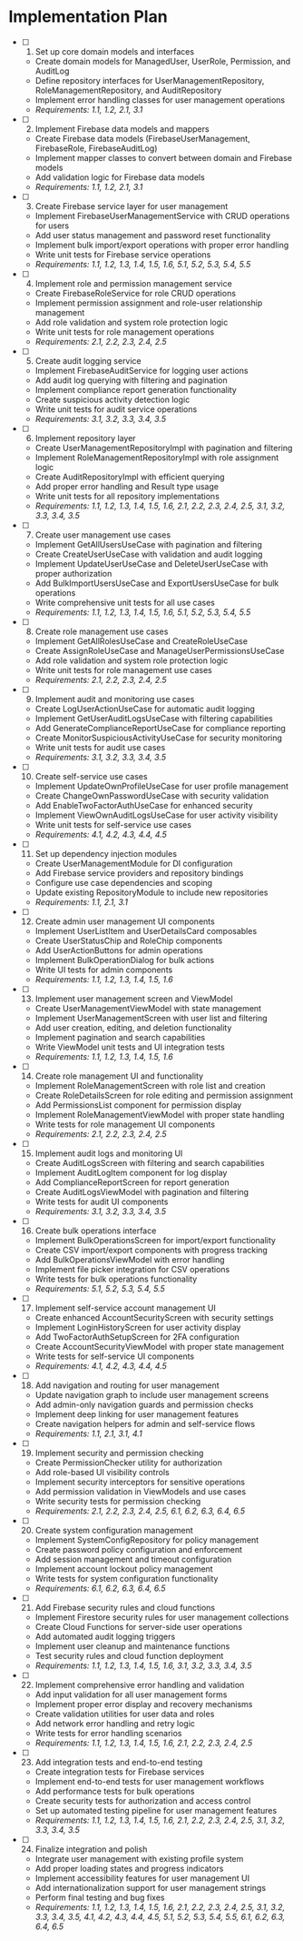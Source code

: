 # Implementation Plan

- [ ] 1. Set up core domain models and interfaces
  - Create domain models for ManagedUser, UserRole, Permission, and AuditLog
  - Define repository interfaces for UserManagementRepository, RoleManagementRepository, and AuditRepository
  - Implement error handling classes for user management operations
  - _Requirements: 1.1, 1.2, 2.1, 3.1_

- [ ] 2. Implement Firebase data models and mappers
  - Create Firebase data models (FirebaseUserManagement, FirebaseRole, FirebaseAuditLog)
  - Implement mapper classes to convert between domain and Firebase models
  - Add validation logic for Firebase data models
  - _Requirements: 1.1, 1.2, 2.1, 3.1_

- [ ] 3. Create Firebase service layer for user management
  - Implement FirebaseUserManagementService with CRUD operations for users
  - Add user status management and password reset functionality
  - Implement bulk import/export operations with proper error handling
  - Write unit tests for Firebase service operations
  - _Requirements: 1.1, 1.2, 1.3, 1.4, 1.5, 1.6, 5.1, 5.2, 5.3, 5.4, 5.5_

- [ ] 4. Implement role and permission management service
  - Create FirebaseRoleService for role CRUD operations
  - Implement permission assignment and role-user relationship management
  - Add role validation and system role protection logic
  - Write unit tests for role management operations
  - _Requirements: 2.1, 2.2, 2.3, 2.4, 2.5_

- [ ] 5. Create audit logging service
  - Implement FirebaseAuditService for logging user actions
  - Add audit log querying with filtering and pagination
  - Implement compliance report generation functionality
  - Create suspicious activity detection logic
  - Write unit tests for audit service operations
  - _Requirements: 3.1, 3.2, 3.3, 3.4, 3.5_

- [ ] 6. Implement repository layer
  - Create UserManagementRepositoryImpl with pagination and filtering
  - Implement RoleManagementRepositoryImpl with role assignment logic
  - Create AuditRepositoryImpl with efficient querying
  - Add proper error handling and Result type usage
  - Write unit tests for all repository implementations
  - _Requirements: 1.1, 1.2, 1.3, 1.4, 1.5, 1.6, 2.1, 2.2, 2.3, 2.4, 2.5, 3.1, 3.2, 3.3, 3.4, 3.5_

- [ ] 7. Create user management use cases
  - Implement GetAllUsersUseCase with pagination and filtering
  - Create CreateUserUseCase with validation and audit logging
  - Implement UpdateUserUseCase and DeleteUserUseCase with proper authorization
  - Add BulkImportUsersUseCase and ExportUsersUseCase for bulk operations
  - Write comprehensive unit tests for all use cases
  - _Requirements: 1.1, 1.2, 1.3, 1.4, 1.5, 1.6, 5.1, 5.2, 5.3, 5.4, 5.5_

- [ ] 8. Create role management use cases
  - Implement GetAllRolesUseCase and CreateRoleUseCase
  - Create AssignRoleUseCase and ManageUserPermissionsUseCase
  - Add role validation and system role protection logic
  - Write unit tests for role management use cases
  - _Requirements: 2.1, 2.2, 2.3, 2.4, 2.5_

- [ ] 9. Implement audit and monitoring use cases
  - Create LogUserActionUseCase for automatic audit logging
  - Implement GetUserAuditLogsUseCase with filtering capabilities
  - Add GenerateComplianceReportUseCase for compliance reporting
  - Create MonitorSuspiciousActivityUseCase for security monitoring
  - Write unit tests for audit use cases
  - _Requirements: 3.1, 3.2, 3.3, 3.4, 3.5_

- [ ] 10. Create self-service use cases
  - Implement UpdateOwnProfileUseCase for user profile management
  - Create ChangeOwnPasswordUseCase with security validation
  - Add EnableTwoFactorAuthUseCase for enhanced security
  - Implement ViewOwnAuditLogsUseCase for user activity visibility
  - Write unit tests for self-service use cases
  - _Requirements: 4.1, 4.2, 4.3, 4.4, 4.5_

- [ ] 11. Set up dependency injection modules
  - Create UserManagementModule for DI configuration
  - Add Firebase service providers and repository bindings
  - Configure use case dependencies and scoping
  - Update existing RepositoryModule to include new repositories
  - _Requirements: 1.1, 2.1, 3.1_

- [ ] 12. Create admin user management UI components
  - Implement UserListItem and UserDetailsCard composables
  - Create UserStatusChip and RoleChip components
  - Add UserActionButtons for admin operations
  - Implement BulkOperationDialog for bulk actions
  - Write UI tests for admin components
  - _Requirements: 1.1, 1.2, 1.3, 1.4, 1.5, 1.6_

- [ ] 13. Implement user management screen and ViewModel
  - Create UserManagementViewModel with state management
  - Implement UserManagementScreen with user list and filtering
  - Add user creation, editing, and deletion functionality
  - Implement pagination and search capabilities
  - Write ViewModel unit tests and UI integration tests
  - _Requirements: 1.1, 1.2, 1.3, 1.4, 1.5, 1.6_

- [ ] 14. Create role management UI and functionality
  - Implement RoleManagementScreen with role list and creation
  - Create RoleDetailsScreen for role editing and permission assignment
  - Add PermissionsList component for permission display
  - Implement RoleManagementViewModel with proper state handling
  - Write tests for role management UI components
  - _Requirements: 2.1, 2.2, 2.3, 2.4, 2.5_

- [ ] 15. Implement audit logs and monitoring UI
  - Create AuditLogsScreen with filtering and search capabilities
  - Implement AuditLogItem component for log display
  - Add ComplianceReportScreen for report generation
  - Create AuditLogsViewModel with pagination and filtering
  - Write tests for audit UI components
  - _Requirements: 3.1, 3.2, 3.3, 3.4, 3.5_

- [ ] 16. Create bulk operations interface
  - Implement BulkOperationsScreen for import/export functionality
  - Create CSV import/export components with progress tracking
  - Add BulkOperationsViewModel with error handling
  - Implement file picker integration for CSV operations
  - Write tests for bulk operations functionality
  - _Requirements: 5.1, 5.2, 5.3, 5.4, 5.5_

- [ ] 17. Implement self-service account management UI
  - Create enhanced AccountSecurityScreen with security settings
  - Implement LoginHistoryScreen for user activity display
  - Add TwoFactorAuthSetupScreen for 2FA configuration
  - Create AccountSecurityViewModel with proper state management
  - Write tests for self-service UI components
  - _Requirements: 4.1, 4.2, 4.3, 4.4, 4.5_

- [ ] 18. Add navigation and routing for user management
  - Update navigation graph to include user management screens
  - Add admin-only navigation guards and permission checks
  - Implement deep linking for user management features
  - Create navigation helpers for admin and self-service flows
  - _Requirements: 1.1, 2.1, 3.1, 4.1_

- [ ] 19. Implement security and permission checking
  - Create PermissionChecker utility for authorization
  - Add role-based UI visibility controls
  - Implement security interceptors for sensitive operations
  - Add permission validation in ViewModels and use cases
  - Write security tests for permission checking
  - _Requirements: 2.1, 2.2, 2.3, 2.4, 2.5, 6.1, 6.2, 6.3, 6.4, 6.5_

- [ ] 20. Create system configuration management
  - Implement SystemConfigRepository for policy management
  - Create password policy configuration and enforcement
  - Add session management and timeout configuration
  - Implement account lockout policy management
  - Write tests for system configuration functionality
  - _Requirements: 6.1, 6.2, 6.3, 6.4, 6.5_

- [ ] 21. Add Firebase security rules and cloud functions
  - Implement Firestore security rules for user management collections
  - Create Cloud Functions for server-side user operations
  - Add automated audit logging triggers
  - Implement user cleanup and maintenance functions
  - Test security rules and cloud function deployment
  - _Requirements: 1.1, 1.2, 1.3, 1.4, 1.5, 1.6, 3.1, 3.2, 3.3, 3.4, 3.5_

- [ ] 22. Implement comprehensive error handling and validation
  - Add input validation for all user management forms
  - Implement proper error display and recovery mechanisms
  - Create validation utilities for user data and roles
  - Add network error handling and retry logic
  - Write tests for error handling scenarios
  - _Requirements: 1.1, 1.2, 1.3, 1.4, 1.5, 1.6, 2.1, 2.2, 2.3, 2.4, 2.5_

- [ ] 23. Add integration tests and end-to-end testing
  - Create integration tests for Firebase services
  - Implement end-to-end tests for user management workflows
  - Add performance tests for bulk operations
  - Create security tests for authorization and access control
  - Set up automated testing pipeline for user management features
  - _Requirements: 1.1, 1.2, 1.3, 1.4, 1.5, 1.6, 2.1, 2.2, 2.3, 2.4, 2.5, 3.1, 3.2, 3.3, 3.4, 3.5_

- [ ] 24. Finalize integration and polish
  - Integrate user management with existing profile system
  - Add proper loading states and progress indicators
  - Implement accessibility features for user management UI
  - Add internationalization support for user management strings
  - Perform final testing and bug fixes
  - _Requirements: 1.1, 1.2, 1.3, 1.4, 1.5, 1.6, 2.1, 2.2, 2.3, 2.4, 2.5, 3.1, 3.2, 3.3, 3.4, 3.5, 4.1, 4.2, 4.3, 4.4, 4.5, 5.1, 5.2, 5.3, 5.4, 5.5, 6.1, 6.2, 6.3, 6.4, 6.5_